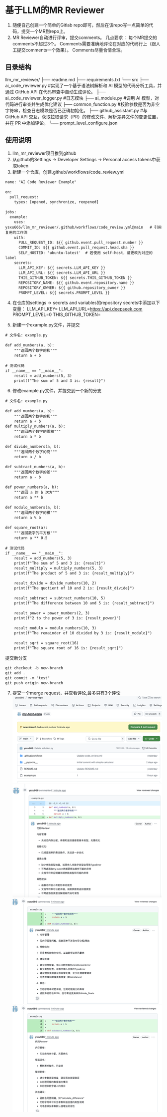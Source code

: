 # 基于LLM的MR Reviewer
1. 随便自己创建一个简单的Gitlab repo即可，然后在该repo写一点简单的代码，提交一个MR到repo上。
2. MR Reviewer自动进行评审，提交comments。
几点要求：
每个MR提交的comments不超过3个。
Comments需要准确地评论在对应的代码行上（跟人工提交comments一个效果）。
Comments尽量合情合理。
## 目录结构
llm_mr_reviewer/
├── readme.md
├── requirements.txt
└── src
    ├── ai_code_reviewer.py        #实现了一个基于语法树解析和 AI 模型的代码分析工具，并通过 GitHub API 在代码审查中自动生成评论。
    ├── ai_code_reviewer_logger.py #日志模块
    ├── ai_module.py               #调用 AI 模型，对代码进行审查并生成优化建议
    ├── common_function.py         #校验参数是否为非空字符串，检查日志模块是否已正确初始化。
    ├── github_assistant.py        #与 GitHub API 交互，获取拉取请求（PR）的修改文件、解析差异文件的变更位置，并在 PR 中添加评论。
    └── prompt_level_configure.json

## 使用说明
1. llm_mr_reviewer项目推到github
2. 从github的Settings -> Developer Settings -> Personal access tokens中获取token
3. 新建一个仓库，创建.github/workflows/code_review.yml
```
name: "AI Code Reviewer Example"

on:
  pull_request:
    types: [opened, synchronize, reopened]

jobs:
  example:
    uses: ysxu666/llm_mr_reviewer/.github/workflows/code_review.yml@main   # 引用复用的工作流
    with:
      PULL_REQUEST_ID: ${{ github.event.pull_request.number }}
      COMMIT_ID: ${{ github.event.pull_request.head.sha }}
      SELF_HOSTED: 'ubuntu-latest'  # 若使用 self-host，请更改为对应的 label
    secrets:
      LLM_API_KEY: ${{ secrets.LLM_API_KEY }}
      LLM_API_URL: ${{ secrets.LLM_API_URL }}
      THIS_GITHUB_TOKEN: ${{ secrets.THIS_GITHUB_TOKEN }}
      REPOSITORY_NAME: ${{ github.event.repository.name }}
      REPOSITORY_OWNER: ${{ github.repository_owner }}
      PROMPT_LEVEL: ${{ secrets.PROMPT_LEVEL }}
```
4. 在仓库的settings -> secrets and variables的repository secrets中添加以下变量：
LLM_API_KEY=<your api key>
LLM_API_URL=https://api.deepseek.com
PROMPT_LEVEL=0
THIS_GITHUB_TOKEN=<your github token>

5. 新建一个example.py文件，并提交
```
# 文件名: example.py

def add_numbers(a, b):
    """返回两个数字的和"""
    return a + b

# 测试代码
if __name__ == "__main__":
    result = add_numbers(5, 3)
    print(f"The sum of 5 and 3 is: {result}")
```
6. 修改example.py文件，并提交到一个新的分支
```
# 文件名: example.py

def add_numbers(a, b):
    """返回两个数字的和"""
    return a + b
def multiply_numbers(a, b):
    """返回两个数字的乘积"""
    return a * b

def divide_numbers(a, b):
    """返回两个数字的商"""
    return a / b

def subtract_numbers(a, b):
    """返回两个数字的差"""
    return a - b

def power_numbers(a, b):
    """返回 a 的 b 次方"""
    return a ** b

def modulo_numbers(a, b):
    """返回两个数字的模"""
    return a % b

def square_root(a):
    """返回数字的平方根"""
    return a ** 0.5

# 测试代码
if __name__ == "__main__":
    result = add_numbers(5, 3)
    print(f"The sum of 5 and 3 is: {result}")
    result_multiply = multiply_numbers(5, 3)
    print(f"The product of 5 and 3 is: {result_multiply}")

    result_divide = divide_numbers(10, 2)
    print(f"The quotient of 10 and 2 is: {result_divide}")

    result_subtract = subtract_numbers(10, 5)
    print(f"The difference between 10 and 5 is: {result_subtract}")

    result_power = power_numbers(2, 3)
    print(f"2 to the power of 3 is: {result_power}")

    result_modulo = modulo_numbers(10, 3)
    print(f"The remainder of 10 divided by 3 is: {result_modulo}")

    result_sqrt = square_root(16)
    print(f"The square root of 16 is: {result_sqrt}")
```
提交新分支
```
git checkout -b new-branch
git add .
git commit -m "test"
git push origin new-branch
```

7. 提交一个merge request，并查看评论,最多只有3个评论
![alt text](pics/image.png)
![alt text](pics/image-1.png)
![alt text](pics/image-2.png)
![alt text](pics/image-3.png)